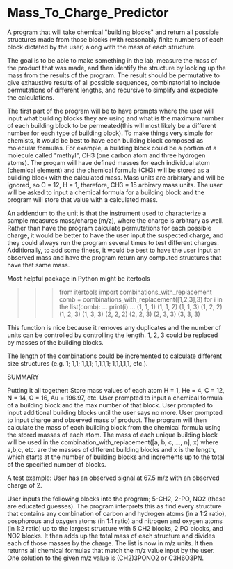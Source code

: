 # Mass_To_Charge_Predictor
A program that will take chemical "building blocks" and return all possible structures made from those blocks (with reasonably finite numbers of each block dictated by the user) along with the mass of each structure. 

The goal is to be able to make something in the lab, measure the mass of the product that was made, and then identify the structure by looking up the mass from the results of the program. The result should be permutative to give exhaustive results of all possible sequences, combinatorial to include permutations of different lengths, and recursive to simplify and expediate the calculations.

The first part of the program will be to have prompts where the user will input what building blocks they are using and what is the maximum number of each building block to be permeated(this will most likely be a different number for each type of building block). To make things very simple for chemists, it would be best to have each building block composed as molecular formulas. For example, a building block could be a portion of a molecule called "methyl", CH3 (one carbon atom and three hydrogen atoms). The progam will have defined masses for each individual atom (chemical element) and the chemical formula (CH3) will be stored as a building block with the calculated mass. Mass units are arbitrary and will be ignored, so C = 12, H = 1, therefore, CH3 = 15 arbirary mass units. The user will be asked to input a chemical formula for a building block and the program will store that value with a calculated mass.

An addendum to the unit is that the instrument used to characterize a sample measures mass/charge (m/z), where the charge is arbitrary as well. Rather than have the program calculate permutations for each possible charge, it would be better to have the user input the suspected charge, and they could always run the program several times to test different charges. Additionally, to add some finess, it would be best to have the user input an observed mass and have the program return any computed structures that have that same mass.

Most helpful package in Python might be itertools

>>> from itertools import combinations_with_replacement
>>> comb = combinations_with_replacement([1,2,3],3)
>>> for i in the list(comb):
...	print(i)
...
(1, 1, 1)
(1, 1, 2)
(1, 1, 3)
(1, 2, 2)
(1, 2, 3)
(1, 3, 3)
(2, 2, 2)
(2, 2, 3)
(2, 3, 3)
(3, 3, 3)

This function is nice because it removes any duplicates and the number of units can be controlled by controlling the length. 1, 2, 3 could be replaced by masses of the building blocks.

The length of the combinations could be incremented to calculate different size structures (e.g. 1; 1,1; 1,1,1; 1,1,1,1; 1,1,1,1,1, etc.).

SUMMARY

Putting it all together:
Store mass values of each atom
H = 1, He = 4, C = 12, N = 14, O = 16, Au = 196.97, etc.
User prompted to input a chemical formula of a building block and the max number of that block.
User prompted to input additional building blocks until the user says no more.
User prompted to input charge and observed mass of product.
The program will then calculate the mass of each building block from the chemical formula using the stored masses of each atom.
The mass of each unique building block will be used in the
combination_with_replacement([a, b, c, ..., n], x) where a,b,c, etc. are the masses of different building blocks and x is the length, which starts at the number of building blocks and increments up to the total of the specified number of blocks.

A test example:
User has an observed signal at 67.5 m/z  with an observed charge of 2.

User inputs the following blocks into the program; 5-CH2, 2-PO, NO2 (these are educated guesses).
The program interprets this as find every structure that contains any combination of carbon and hydrogen atoms (in a 1:2 ratio), posphorous and
 oxygen atoms (in 1:1 ratio) and nitrogen and oxygen atoms (in 1:2 ratio) up to the largest structure with 5 CH2 blocks, 2 PO blocks, and NO2 blocks. It then adds up the total mass of each structure and divides each of those masses by the charge. The list is now in m/z units. It then returns all chemical formulas that match the m/z value input by the user. One solution to the given m/z value is (CH2)3PONO2 or C3H6O3PN.
